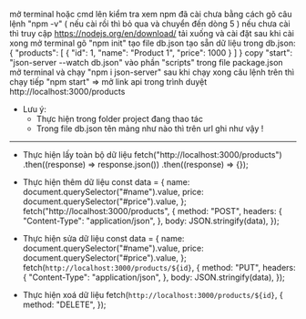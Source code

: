 mở terminal hoặc cmd lên kiểm tra xem npm đã cài chưa bằng cách gõ câu lệnh "npm -v" 
( nếu cài rồi thì bỏ qua và chuyển đến dòng 5 )
nếu chưa cài thì truy cập https://nodejs.org/en/download/ tải xuống và cài đặt 
sau khi cài xong
mở terminal gõ "npm init"
tạo file db.json
tạo sẵn dữ liệu trong db.json: 
{
  "products": [
    {
      "id": 1, 
      "name": "Product 1",
      "price": 1000
    }
  ]
}
copy "start": "json-server --watch db.json" vào phần "scripts" trong file package.json
mở terminal và chạy "npm i json-server" 
sau khi chạy xong câu lệnh trên thì chạy tiếp "npm start" 
=> mở link api trong trình duyệt http://localhost:3000/products
* Lưu ý:
  - Thực hiện trong folder project đang thao tác
  - Trong file db.json tên mảng như nào thì trên url ghi như vậy !


****************************************************************

- Thực hiện lấy toàn bộ dữ liệu
fetch("http://localhost:3000/products")
  .then((response) => response.json())
  .then((response) => {});

- Thực hiện thêm dữ liệu
const data = {
  name: document.querySelector("#name").value,
  price: document.querySelector("#price").value,
};
fetch("http://localhost:3000/products", {
  method: "POST",
  headers: {
    "Content-Type": "application/json",
  },
  body: JSON.stringify(data),
});

- Thực hiện sửa dữ liệu
const data = {
  name: document.querySelector("#name").value,
  price: document.querySelector("#price").value,
};
fetch(`http://localhost:3000/products/${id}`, {
  method: "PUT",
  headers: {
    "Content-Type": "application/json",
  },
  body: JSON.stringify(data),
});

- Thực hiện xoá dữ liệu
fetch(`http://localhost:3000/products/${id}`, {
  method: "DELETE",
});